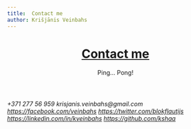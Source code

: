 ```yaml
---
title:  Contact me
author: Krišjānis Veinbahs 
---
```


<header>
<h1><a href="#">Contact me</a></h1>
<p>Ping... Pong!</p>
</header>

<i class="fa fa-phone">
    <a>+371 277 56 959</a>
</i>

<i class="fa fa-envelope">
    <a>krisjanis.veinbahs@gmail.com</a>
</i>

<i class="fa fa-facebook-official">
    <a href="https://facebook.com/veinbahs">https://facebook.com/veinbahs</a>
</i>

<i class="fa fa-twitter">
    <a href="https://twitter.com/blokflautijs">https://twitter.com/blokflautijs</a>
</i>

<i class="fa fa-linkedin-square">
    <a href="https://linkedin.com/in/kveinbahs">https://linkedin.com/in/kveinbahs</a>
</i>

<i class="fa fa-github">
    <a href="https://github.com/kshaa">https://github.com/kshaa</a>
</i>